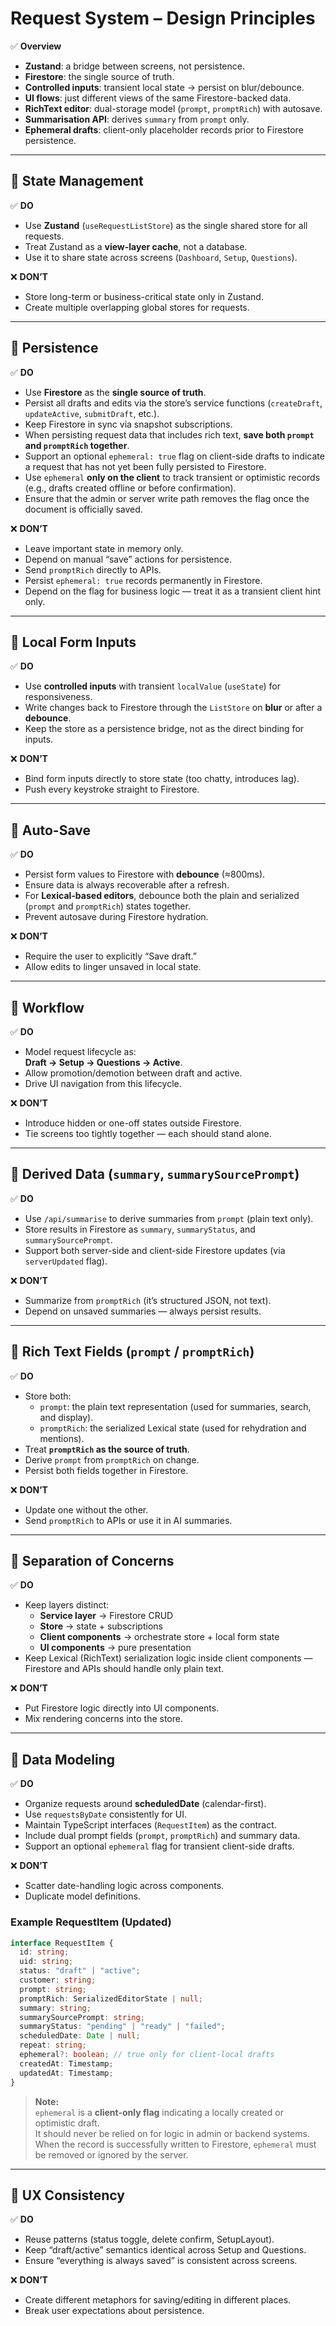 # Request System – Design Principles

✅ **Overview**

- **Zustand**: a bridge between screens, not persistence.
- **Firestore**: the single source of truth.
- **Controlled inputs**: transient local state → persist on blur/debounce.
- **UI flows**: just different views of the same Firestore-backed data.
- **RichText editor**: dual-storage model (`prompt`, `promptRich`) with autosave.
- **Summarisation API**: derives `summary` from `prompt` only.
- **Ephemeral drafts**: client-only placeholder records prior to Firestore persistence.

---

## 🔹 State Management

✅ **DO**

- Use **Zustand** (`useRequestListStore`) as the single shared store for all requests.
- Treat Zustand as a **view-layer cache**, not a database.
- Use it to share state across screens (`Dashboard`, `Setup`, `Questions`).

❌ **DON’T**

- Store long-term or business-critical state only in Zustand.
- Create multiple overlapping global stores for requests.

---

## 🔹 Persistence

✅ **DO**

- Use **Firestore** as the **single source of truth**.
- Persist all drafts and edits via the store’s service functions (`createDraft`, `updateActive`, `submitDraft`, etc.).
- Keep Firestore in sync via snapshot subscriptions.
- When persisting request data that includes rich text, **save both `prompt` and `promptRich` together**.
- Support an optional `ephemeral: true` flag on client-side drafts to indicate a request that has not yet been fully persisted to Firestore.
- Use `ephemeral` **only on the client** to track transient or optimistic records (e.g., drafts created offline or before confirmation).
- Ensure that the admin or server write path removes the flag once the document is officially saved.

❌ **DON’T**

- Leave important state in memory only.
- Depend on manual “save” actions for persistence.
- Send `promptRich` directly to APIs.
- Persist `ephemeral: true` records permanently in Firestore.
- Depend on the flag for business logic — treat it as a transient client hint only.

---

## 🔹 Local Form Inputs

✅ **DO**

- Use **controlled inputs** with transient `localValue` (`useState`) for responsiveness.
- Write changes back to Firestore through the `ListStore` on **blur** or after a **debounce**.
- Keep the store as a persistence bridge, not as the direct binding for inputs.

❌ **DON’T**

- Bind form inputs directly to store state (too chatty, introduces lag).
- Push every keystroke straight to Firestore.

---

## 🔹 Auto-Save

✅ **DO**

- Persist form values to Firestore with **debounce** (≈800ms).
- Ensure data is always recoverable after a refresh.
- For **Lexical-based editors**, debounce both the plain and serialized (`prompt` and `promptRich`) states together.
- Prevent autosave during Firestore hydration.

❌ **DON’T**

- Require the user to explicitly “Save draft.”
- Allow edits to linger unsaved in local state.

---

## 🔹 Workflow

✅ **DO**

- Model request lifecycle as:  
  **Draft → Setup → Questions → Active**.
- Allow promotion/demotion between draft and active.
- Drive UI navigation from this lifecycle.

❌ **DON’T**

- Introduce hidden or one-off states outside Firestore.
- Tie screens too tightly together — each should stand alone.

---

## 🔹 Derived Data (`summary`, `summarySourcePrompt`)

✅ **DO**

- Use `/api/summarise` to derive summaries from `prompt` (plain text only).
- Store results in Firestore as `summary`, `summaryStatus`, and `summarySourcePrompt`.
- Support both server-side and client-side Firestore updates (via `serverUpdated` flag).

❌ **DON’T**

- Summarize from `promptRich` (it’s structured JSON, not text).
- Depend on unsaved summaries — always persist results.

---

## 🔹 Rich Text Fields (`prompt` / `promptRich`)

✅ **DO**

- Store both:
  - `prompt`: the plain text representation (used for summaries, search, and display).
  - `promptRich`: the serialized Lexical state (used for rehydration and mentions).
- Treat **`promptRich` as the source of truth**.
- Derive `prompt` from `promptRich` on change.
- Persist both fields together in Firestore.

❌ **DON’T**

- Update one without the other.
- Send `promptRich` to APIs or use it in AI summaries.

---

## 🔹 Separation of Concerns

✅ **DO**

- Keep layers distinct:
  - **Service layer** → Firestore CRUD
  - **Store** → state + subscriptions
  - **Client components** → orchestrate store + local form state
  - **UI components** → pure presentation
- Keep Lexical (RichText) serialization logic inside client components — Firestore and APIs should handle only plain text.

❌ **DON’T**

- Put Firestore logic directly into UI components.
- Mix rendering concerns into the store.

---

## 🔹 Data Modeling

✅ **DO**

- Organize requests around **scheduledDate** (calendar-first).
- Use `requestsByDate` consistently for UI.
- Maintain TypeScript interfaces (`RequestItem`) as the contract.
- Include dual prompt fields (`prompt`, `promptRich`) and summary data.
- Support an optional `ephemeral` flag for transient client-side drafts.

❌ **DON’T**

- Scatter date-handling logic across components.
- Duplicate model definitions.

### Example RequestItem (Updated)

```ts
interface RequestItem {
  id: string;
  uid: string;
  status: "draft" | "active";
  customer: string;
  prompt: string;
  promptRich: SerializedEditorState | null;
  summary: string;
  summarySourcePrompt: string;
  summaryStatus: "pending" | "ready" | "failed";
  scheduledDate: Date | null;
  repeat: string;
  ephemeral?: boolean; // true only for client-local drafts
  createdAt: Timestamp;
  updatedAt: Timestamp;
}
```

> **Note:**  
> `ephemeral` is a **client-only flag** indicating a locally created or optimistic draft.  
> It should never be relied on for logic in admin or backend systems. When the record is successfully written to Firestore, `ephemeral` must be removed or ignored by the server.

---

## 🔹 UX Consistency

✅ **DO**

- Reuse patterns (status toggle, delete confirm, SetupLayout).
- Keep “draft/active” semantics identical across Setup and Questions.
- Ensure “everything is always saved” is consistent across screens.

❌ **DON’T**

- Create different metaphors for saving/editing in different places.
- Break user expectations about persistence.
